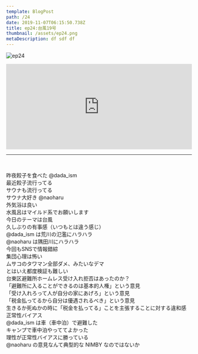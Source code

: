 ```yaml
---  
template: BlogPost  
path: /24
date: 2019-11-07T06:15:50.738Z  
title: ep24:台風19号
thumbnail: /assets/ep24.png
metaDescription: df sdf df  
---  
```

![ep24](/assets/ep24.png)  
<iframe src="https://open.spotify.com/embed/episode/2ozxXwhs2WKXE410dLYCmF" width="100%" height="232" frameBorder="0" allowfullscreen="" allow="autoplay; clipboard-write; encrypted-media; fullscreen; picture-in-picture"></iframe>

***


</br>
<p>昨夜餃子を食べた @dada_ism<br>最近餃子流行ってる<br>サウナも流行ってる<br>サウナ大好き @naoharu<br>外気浴は良い<br>水風呂はマイルド系でお願いします<br>今日のテーマは台風<br>久しぶりの有事感（いつもとは違う感じ）<br>@dada_ism は荒川の氾濫にハラハラ<br>@naoharu は隅田川にハラハラ<br>今回もSNSで情報錯綜<br>集団心理は怖い<br>ムサコのタワマン全部ダメ、みたいなデマ<br>とはいえ都度検証も難しい<br>台東区避難所ホームレス受け入れ拒否はあったのか？<br>「避難所に入ることができるのは基本的人権」という意見<br>「受け入れろって人が自分の家にあげろ」という意見<br>「税金払ってるから自分は優遇されるべき」という意見<br>生きるか死ぬかの時に「税金を払ってる」ことを主張することに対する違和感<br>正常性バイアス<br>@dada_ism は車（車中泊）で避難した<br>キャンプで車中泊やっててよかった<br>理性が正常性バイアスに勝っている<br>@naoharu の意見なんて典型的な NIMBY なのではないか</p>
